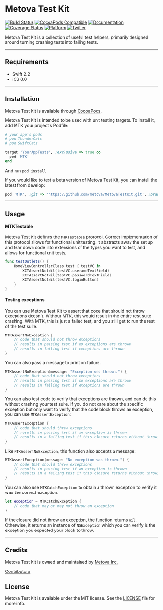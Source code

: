 # Metova Test Kit

[![Build Status](https://travis-ci.org/metova/MetovaTestKit.svg)](https://travis-ci.org/metova/MetovaTestKit)
[![CocoaPods Compatible](https://img.shields.io/cocoapods/v/MetovaTestKit.svg)](https://img.shields.io/cocoapods/v/MetovaTestKit.svg)
[![Documentation](https://img.shields.io/cocoapods/metrics/doc-percent/MetovaTestKit.svg)](http://cocoadocs.org/docsets/MetovaTestKit/)
[![Coverage Status](https://coveralls.io/repos/github/metova/MetovaTestKit/badge.svg?branch=master)](https://coveralls.io/github/metova/MetovaTestKit?branch=master)
[![Platform](https://img.shields.io/cocoapods/p/MetovaTestKit.svg?style=flat)](http://cocoadocs.org/docsets/MetovaTestKit)
[![Twitter](https://img.shields.io/badge/twitter-@Metova-3CAC84.svg)](http://twitter.com/metova)

Metova Test Kit is a collection of useful test helpers, primarily designed around turning crashing tests into failing tests.

-----

## Requirements

- Swift 2.2
- iOS 8.0

-----

## Installation

Metova Test Kit is available through [CocoaPods](http://cocoapods.org).

Metova Test Kit is intended to be used with unit testing targets.  To install it, add MTK your project's Podfile:

```ruby
# your app's pods
# pod ThunderCats
# pod SwiftCats

target 'YourAppTests', :exclusive => true do
  pod 'MTK'
end
```

And run `pod install`

If you would like to test a beta version of Metova Test Kit, you can install the latest from develop:

```ruby
pod 'MTK', :git => 'https://github.com/metova/MetovaTestKit.git', :branch => 'develop'
```

-----

## Usage

#### MTKTestable

Metova Test Kit defines the `MTKTestable` protocol.  Correct implementation of this protocol allows for functional unit testing.  It abstracts away the set up and tear down code into extensions of the types you want to test, and allows for functional unit tests.

```swift
func testOutlets() {
    HomeViewControllerClass.test { testVC in
        XCTAssertNotNil(testVC.userameTextField)
        XCTAssertNotNil(testVC.passwordTextField)
        XCTAssertNotNil(testVC.loginButton)
    }
}
```

#### Testing exceptions

You can use Metova Test Kit to assert that code that should not throw exceptions doesn't.  Without MTK, this would result in the entire test suite crashing.  With MTK, this is just a failed test, and you still get to run the rest of the test suite.

```swift
MTKAssertNoException {
    // code that should not throw exceptions
    // results in passing test if no exceptions are thrown
    // results in failing test if exceptions are thrown
}
```

You can also pass a message to print on failure.

```swift
MTKAssertNoException(message: "Exception was thrown.") {
    // code that should not throw exceptions
    // results in passing test if no exceptions are thrown
    // results in failing test if exceptions are thrown
}
```

You can also test code to verify that exceptions are thrown, and can do this without crashing your test suite.  If you do not care about the specific exception but only want to verify that the code block throws an exception, you can use `MTKAssertException`:

```swift
MTKAssertException {
    // code that should throw exceptions
    // results in passing test if an exception is thrown
    // results in a failing test if this closure returns without throwing
}
```

Like `MTKAssertNoException`, this function also accepts a message:

```swift
MTKAssertException(message: "No exception was thrown.") {
    // code that should throw exceptions
    // results in passing test if an exception is thrown
    // results in a failing test if this closure returns without throwing
}
```

You can also use `MTKCatchException` to obtain a thrown exception to verify it was the correct exception.

```swift
let exception = MTKCatchException {
    // code that may or may not throw an exception 
}
```

If the closure did not throw an exception, the function returns `nil`.  Otherwise, it returns an instance of `NSException` which you can verify is the exception you expected your block to throw.

-----

## Credits

Metova Test Kit is owned and maintained by [Metova Inc.](https://metova.com)

[Contributors](https://github.com/Metova/MetovaTestKit/graphs/contributors)

## License

Metova Test Kit is available under the MIT license. See the [LICENSE](LICENSE) file for more info.
